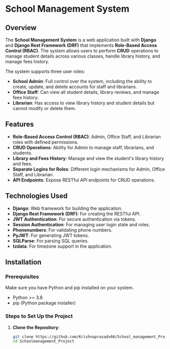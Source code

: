 # School Management System

## Overview

The **School Management System** is a web application built with **Django** and **Django Rest Framework (DRF)** that implements **Role-Based Access Control (RBAC)**. The system allows users to perform **CRUD** operations to manage student details across various classes, handle library history, and manage fees history. 

The system supports three user roles:
- **School Admin**: Full control over the system, including the ability to create, update, and delete accounts for staff and librarians.
- **Office Staff**: Can view all student details, library reviews, and manage fees history.
- **Librarian**: Has access to view library history and student details but cannot modify or delete them.

## Features

- **Role-Based Access Control (RBAC)**: Admin, Office Staff, and Librarian roles with defined permissions.
- **CRUD Operations**: Ability for Admin to manage staff, librarians, and students.
- **Library and Fees History**: Manage and view the student's library history and fees.
- **Separate Logins for Roles**: Different login mechanisms for Admin, Office Staff, and Librarian.
- **API Endpoints**: Expose RESTful API endpoints for CRUD operations.

## Technologies Used

- **Django**: Web framework for building the application.
- **Django Rest Framework (DRF)**: For creating the RESTful API.
- **JWT Authentication**: For secure authentication via tokens.
- **Session Authentication**: For managing user login state and roles.
- **Phonenumbers**: For validating phone numbers.
- **PyJWT**: For generating JWT tokens.
- **SQLParse**: For parsing SQL queries.
- **tzdata**: For timezone support in the application.

## Installation

### Prerequisites

Make sure you have Python and pip installed on your system.

- Python >= 3.8
- pip (Python package installer)

### Steps to Set Up the Project

1. **Clone the Repository**:

   ```bash
   git clone https://github.com/Krishnaprasadv66/School_management_Project.git
   cd Schoolmanagement_Project